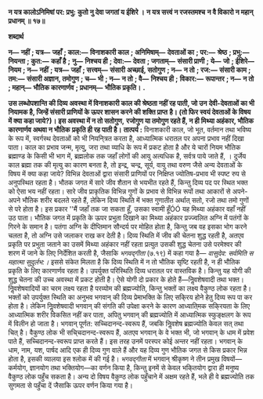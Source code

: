  **न यत्र कालोऽनिमिषां पर: प्रभु:** **कुतो नु देवा जगतां य ईशिरे ।** **न यत्र सत्त्वं न रजस्तमश्च** **न वै विकारो न महान् प्रधानम् ॥ १७॥** 

**शब्दार्थ** 

**न—** **नहीं** **; यत्र—** **जहाँ** **; काल:—** **विनाशकारी काल** **; अनिमिषाम्—** **देवताओं का** **; पर:—** **श्रेष्ठ** **; प्रभु:—** **नियन्ता** **; कुत:—** **कहाँ है** **;** **नु—** **निश्चय ही** **; देवा:—** **देवता** **; जगताम्—** **संसारी प्राणी** **; ये—** **जो** **; ईशिरे—** **नियम** **; न—** **नहीं** **; यत्र—** **जहाँ** **; सत्त्वम्—** **संसारी** **अच्छाई, सतोगुण** **; न—** **न तो** **; रज:—** **संसारी काम** **; तम:—** **संसारी अज्ञान, तमोगुण** **; च—** **भी** **; न—** **न तो** **; वै—** **निश्चय ही** **;** **विकार:—** **रूपान्तर** **; न—** **न तो** **; महान्—** **भौतिक कारणार्णव** **; प्रधानम्—** **भौतिक प्रकृति।** **.** 

**उस लब्धोपशान्ति की दिव्य अवस्था में विनाशकारी काल की श्रेष्ठता नहीं रह पाती, जो उन** **देवी-देवताओं का भी नियामक है, जिन्हें संसारी प्राणियों के ऊपर शासन करने की शक्ति प्राप्त** **है। (तो फिर स्वयं देवताओं के विषय में क्या कहा जाये?)। इस अवस्था में न तो सतोगुण,** **रजोगुण या तमोगुण रहते हैं, न ही मिथ्या अहंकार, भौतिक कारणार्णव अथवा न भौतिक** **प्रकृति ही रह पाती है।** **तात्पर्य :** विनाशकारी काल, जो भूत, वर्तमान तथा भविष्य के रूप में, स्वर्गस्थ देवताओं को भी नियनि्त्रत करता है, आध्यात्मिक धरातल पर अपना प्रभाव नहीं दिखा पाता। काल का प्रभाव जन्म, मृत्यु, जरा तथा व्याधि के रूप में प्रकट होता है और ये चारों नियम भौतिक ब्रह्माण्ड के किसी भी भाग में, ब्रह्मलोक तक जहाँ लोगों की आयु अत्यधिक है, सर्वत्र पाये जाते हैं, । दुर्जेय काल ब्रह्मा तक की मृत्यु का कारण बनता है, तो इन्द्र, चन्द्र, सूर्य, वायु तथा वरुण जैसे अन्य देवताओं के विषय में क्या कहा जाये? विभिन्न देवताओं द्वारा संसारी प्राणियों पर निक्षिप्त ज्योतिष-प्रभाव भी स्पष्ट रुप से अनुपस्थित रहता है। भौतक जगत में सारे जीव शैतान से भयभीत रहते हैं, किन्तु दिव्य पद पर स्थित भक्त को ऐसा भय नहीं रहता। सारे जीव प्राकृतिक विभिन्न गुणों के प्रभाव से विभिन्न रूपों तथा आकारों से अपने-अपने भौतिक शरीर बदलते रहते हैं, लेकिन दिव्य स्थिति में भक्त गुणातीत अर्थात् सतो, रजो तथा तमो गुणों से परे होता है। इस प्रकार ''मैं जहाँ तक जा सकता हूँ, उसका स्वामी हूँÓÓ यह मिथ्या अहंकार वहाँ नहीं उठ पाता। भौतिक जगत में प्रकृति के ऊपर प्रभुता दिखाने का मिथ्या अहंकार प्रज्ज्वलित अग्नि में पतंगों के गिरने के समान है। पतंगा अग्नि के दीप्तिमान सौन्दर्य पर मोहित होता है, किन्तु जब वह इसका भोग करने चलता है, तो अग्नि उसे जलाकर राख कर देती है। दिव्य स्थिति में जीव की चेतना शुद्ध रहती है, अतएव प्रकृति पर प्रभुता जताने का उसमें मिथ्या अहंकार नहीं रहता प्रत्युत उसकी शुद्ध चेतना उसे परमेश्वर की शरण में जाने के लिए निर्देशित करती है, जैसाकि *भगवद्गीता* (७.१९) में कहा गया है— *वासुदेव: सर्वमिति स महात्मा सुदुर्लभ:।* इससे संकेत मिलता है कि दिव्य स्थिति में न तो भौतिक सृष्टि रहती है, न ही भौतिक प्रकृति के लिए कारणार्णव रहता है। उपर्युक्त परिस्थिति दिव्य धरातल पर वास्तविक है। किन्तु यह योगी की शुद्ध चेतना की उच्च अवस्था में प्रकट होती है। ऐसे योगी दो प्रकार के होते हैं—निॢवशेषवादी तथा भक्त। निॢवशेषवादियों का चरम लक्ष्य रहता है परव्योम की ब्रह्मज्योति, किन्तु भक्तों का लक्ष्य वैकुण्ठ लोक रहता है। भक्तों को उपर्युक्त स्थिति का अनुभव भगवान् की दिव्य प्रेमाभक्ति के लिए सकि्रय होने हेतु दिव्य रूप पा कर होता है। लेकिन निॢवशेषवादी भगवान् की संगति की उपेक्षा करने के कारण आध्याति्मक सकि्रयता के लिए आध्यात्मिक शरीर विकसित नहीं कर पाता, अपितु भगवान् की ब्रह्मज्योति में आध्यात्मिक स्फुङ्क्षलग के रूप में विलीन हो जाता है। भगवान् पूर्णत: सच्चिदानन्द-स्वरूप हैं, जबकि निॢवशेष ब्रह्मज्योति केवल सत् तथा चित् है। वैकुण्ठ लोक भी सचि्चदानन्द-स्वरूप हैं, अतएव भगवान् के वे भक्त भी, जो भगवान् के धाम में प्रवेश पाते हैं, सच्चिदानन्द-स्वरूप प्राप्त करते हैं। इस तरह उनमें परस्पर कोई अन्तर नहीं रहता। भगवान् के धाम, नाम, यश, पार्षद आदि एक ही दिव्य गुण वाले हैं और यह दिव्य गुण भौतिक जगत से किस प्रकार भिन्न होता है, इसकी व्यालया इस श्लोक में की गई है। *भगवद्गीता* में भगवान् श्रीकृष्ण ने तीन प्रमुख विषयों—कर्मयोग, ज्ञानयोग तथा भक्तियोग—का वर्णन किया है, किन्तु इनमें से केवल भकि्तयोग द्वारा ही मनुष्य वैकुण्ठ लोक पहुँच सकता है। अन्य दो विषय वैकुण्ठ लोक पहुँचाने में अक्षम रहते हैं, भले ही वे ब्रह्मज्योति तक सुगमता से पहुँचा दें जैसाकि ऊपर वर्णन किया गया है। 